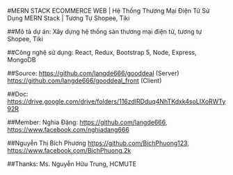 #MERN STACK ECOMMERCE WEB | Hệ Thống Thương Mại Điện Tử Sử Dụng MERN Stack | Tương Tự Shopee, Tiki

##Mô tả dự án: Xây dựng hệ thống sàn thương mại điện tử, tương tự Shopee, Tiki

##Công nghệ sử dụng: 
React,
Redux,
Bootstrap 5,
Node,
Express,
MongoDB

##Source:
https://github.com/langde666/gooddeal (Server)
https://github.com/langde666/gooddeal_front (Client)

##Doc:
https://drive.google.com/drive/folders/116zdlRDduq4NhTKdxk4soLIXoRWTy92R

##Member:
Nghia Đặng:
https://github.com/langde666,
https://www.facebook.com/nghiadang666

##Nguyễn Thị Bích Phương
https://github.com/BichPhuong123,
https://www.facebook.com/BichPhuong.2k

##Thanks: Ms. Nguyễn Hữu Trung, HCMUTE
